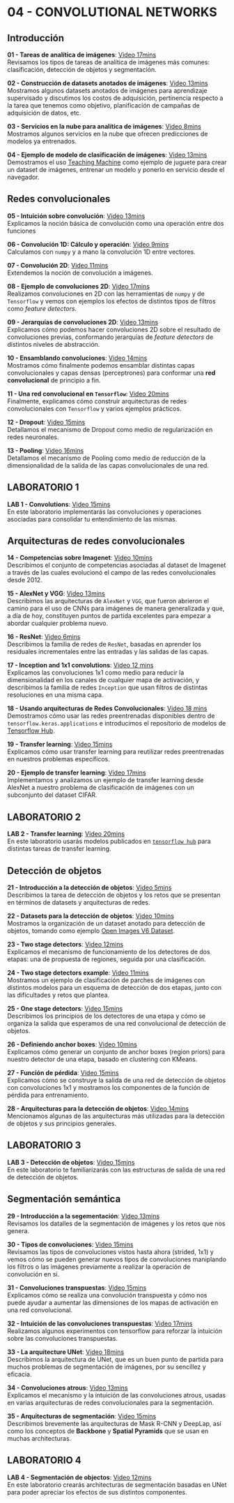 # 04 - CONVOLUTIONAL NETWORKS

## Introducción

**01 - Tareas de analítica de imágenes**: [Video 17mins](https://youtu.be/OTGJTkcaA6k)<br/>Revisamos los tipos de tareas de analítica de imágenes más comunes: clasificación, detección de objetos y segmentación.

**02 - Construcción de datasets anotados de imágenes**: [Video 13mins](https://youtu.be/Ym-XirC4QKM)<br/>Mostramos algunos datasets anotados de imágenes para aprendizaje supervisado y discutimos los costos de adquisición, pertinencia respecto a la tarea que tenemos como objetivo, planificación de campañas de adquisición de datos, etc.

**03 - Servicios en la nube para analítica de imágenes**: [Video 8mins](https://youtu.be/AdI7oTCzNtY)<br/> Mostramos algunos servicios en la nube que ofrecen predicciones de modelos ya entrenados.

**04 - Ejemplo de modelo de clasificación de imágenes**: [Video 13mins](https://youtu.be/Jougllr6bVo)<br/>Demostramos el uso <a href="https://teachablemachine.withgoogle.com/">Teaching Machine</a> como ejemplo de juguete para crear un dataset de imágenes, entrenar un modelo y ponerlo en servicio desde el navegador.

## Redes convolucionales

**05 - Intuición sobre convolución**: [Video 13mins](https://youtu.be/RGxdAmOWHF8)<br/>Explicamos la noción básica de convolución como una operación entre dos funciones

**06 - Convolución 1D: Cálculo y operación**: [Video 9mins](https://youtu.be/atUV_bvb5-s)<br/>Calculamos con `numpy` y a mano la convolución 1D entre vectores.

**07 - Convolución 2D**: [Video 11mins](https://youtu.be/HYOFCw6jk9I)<br/>Extendemos la noción de convolución a imágenes.

**08 - Ejemplo de convoluciones 2D**: [Video 17mins](https://youtu.be/imR6mhYSlJM) <br/>Realizamos convoluciones en 2D con las herramientas de `numpy` y de `Tensorflow` y vemos con ejemplos los efectos de distintos tipos de filtros como _feature detectors_.

**09 - Jerarquías de convoluciones 2D**: [Video 13mins](https://youtu.be/Li2S7bdda_M) <br/>Explicamos cómo podemos hacer convoluciones 2D sobre el resultado de convoluciones previas, conformando jerarquías de _feature detectors_ de distintos niveles de abstracción.

**10 - Ensamblando convoluciones**: [Video 14mins](https://youtu.be/XvbKz1ZLamY) <br/>Mostramos cómo finalmente podemos ensamblar distintas capas convolucionales y capas densas (perceptrones) para conformar una **red convolucional** de principio a fin.

**11 - Una red convolucional en `Tensorflow`**: [Video 20mins](https://youtu.be/69NS2FuXbVk) <br/>Finalmente, explicamos cómo construir arquitecturas de redes convolucionales con `Tensorflow` y varios ejemplos prácticos.

**12 - Dropout**: [Video 15mins](https://youtu.be/4S2Wm90Ac4k) <br/> Detallamos el mecanismo de Dropout como medio de regularización en redes neuronales.

**13 - Pooling**: [Video 16mins](https://youtu.be/ygOnNOR1G2M) <br/> Detallamos el mecanismo de Pooling como medio de reducción de la dimensionalidad de la salida de las capas convolucionales de una red.


## LABORATORIO 1

**LAB 1 - Convolutions**: [Video 15mins](https://youtu.be/Cm2nAnWP5js) <br/> En este laboratorio implementarás las convoluciones y operaciones asociadas para consolidar tu entendimiento de las mismas.

## Arquitecturas de redes convolucionales

**14 - Competencias sobre Imagenet**: [Video 10mins](https://youtu.be/As5uhkT0Hb0) <br/> Describimos el conjunto de competencias asociadas al dataset de Imagenet a través de las cuales
evolucionó el campo de las redes convolucionales desde 2012.

**15 - AlexNet y VGG**: [Video 13mins](https://youtu.be/dYGFOVuSQg0) <br/> Describimos las arquitecturas de `AlexNet` y `VGG`, que fueron abrieron el camino para el uso de CNNs para imágenes de manera generalizada y que, a día de hoy, constituyen puntos de partida excelentes para empezar a abordar cualquier problema nuevo.

**16 - ResNet**: [Video 6mins](https://youtu.be/5l5Wivk1YKM) <br/> Describimos la familia de redes de `ResNet`, basadas en aprender los residuales incrementales entre las entradas y las salidas de las capas.

**17 - Inception and 1x1 convolutions**: [Video 12 mins](https://youtu.be/PCp0jBm8TKU) <br/> Explicamos las convoluciones 1x1 como medio para reducir la dimensionalidad en los canales de cualquier mapa de activación, y describimos la familia de redes `Inception` que usan filtros de distintas resoluciones en una misma capa.

**18 - Usando arquitecturas de Redes Convolucionales**: [Video 18 mins](https://youtu.be/1a5UlX7q_l8) <br/> Demostramos cómo usar las redes preentrenadas disponibles dentro de `tensorflow.keras.applications` e introducimos el repositorio de modelos de [Tensorflow Hub](https://www.tensorflow.org/hub).

**19 - Transfer learning**: [Video 15mins](https://youtu.be/apLFNuWgMcg) <br/> Explicamos cómo usar transfer learning para reutilizar redes preentrenadas en nuestros problemas específicos.

**20 - Ejemplo de transfer learning**: [Video 17mins](https://youtu.be/uWBg1Nr71nI) <br/> Implementamos y analizamos un ejemplo de transfer learning desde AlexNet a nuestro problema de clasificación de imágenes con un subconjunto del dataset CIFAR.

## LABORATORIO 2

**LAB 2 - Transfer learning**: [Video 20mins](https://youtu.be/8STIz10xCYo) <br/> En este laboratorio usarás modelos publicados en [`tensorflow hub`](https://www.tensorflow.org/hub) para distintas tareas de transfer learning.

## Detección de objetos

**21 - Introducción a la detección de objetos**: [Video 5mins](https://youtu.be/HnL9DdRvLdE)<br/>
Describimos la tarea de detección de objetos y los retos que se presentan en términos de datasets y arquitecturas de redes.

**22 - Datasets para la detección de objetos**: [Video 10mins](https://youtu.be/rZeZJcnvEbk)<br/>Mostramos la organización de un dataset anotado para detección de objetos, tomando como ejemplo [Open Images V6 Dataset](https://storage.googleapis.com/openimages/web/index.html).

**23 - Two stage detectors**: [Video 12mins](https://youtu.be/k9ZK4gMNBCY)<br/>Explicamos el mecanismo de funcionamiento de los detectores de dos etapas: una de propuesta de regiones, seguida por una clasificación.

**24 - Two stage detectors example**: [Video 11mins](https://youtu.be/-afkumzSNlA)<br/>Mostramos un ejemplo de clasificación de parches de imágenes con distintos modelos para un esquema de detección de dos etapas, junto con las dificultades y retos que plantea.

**25 - One stage detectors**: [Video 15mins](https://youtu.be/0DfsPWXdc8o)<br/>Describimos los principios de los detectores de una etapa y cómo se organiza la salida que esperamos de una red convolucional de detección de objetos.

**26 - Definiendo anchor boxes**: [Video 10mins](https://youtu.be/l6JVUahbDpA) <br/>Explicamos cómo generar un conjunto de anchor boxes (region priors) para nuestro detector de una etapa, basado en clustering con KMeans.

**27 - Función de pérdida**: [Video 15mins](https://youtu.be/s8zU6G9-pvI) <br/> Explicamos cómo se construye la salida de una red de detección de objetos con convoluciones 1x1 y mostramos los componentes de la función de pérdida para entrenamiento.

**28 - Arquitecturas para la detección de objetos**: [Video 14mins](https://youtu.be/wSFo4MmuLkU) <br/>Mencionamos algunas de las arquitecturas más utilizadas para la detección de objetos y sus principios generales.

## LABORATORIO 3

**LAB 3 - Detección de objetos**: [Video 15mins](https://youtu.be/3CXkVJeP1iw) <br/>En este laboratorio te familiarizarás con las estructuras de salida de una red de detección de objetos.

## Segmentación semántica

**29 - Introducción a la segementación**: [Video 13mins](https://youtu.be/Ow67kIz_Et0) <br/>
Revisamos los datalles de la segmentación de imágenes y los retos que nos genera.

**30 - Tipos de convoluciones**: [Video 15mins](https://youtu.be/4mlK2gEKch8) <br/>
Revisamos las tipos de convoluciones vistos hasta ahora (strided, 1x1) y vemos cómo
se pueden generar nuevos tipos de convoluciones maniplando los filtros o las imágenes
previamente a realizar la operación de convolución en sí.

**31 - Convoluciones transpuestas**: [Video 15mins](https://youtu.be/a4kyQqJF1Wg) <br/>
Explicamos cómo se realiza una convolución transpuesta y cómo nos puede ayudar a aumentar las 
dimensiones de los mapas de activación en una red convolucional.

**32 - Intuición de las convoluciones transpuestas**: [Video 17mins](https://youtu.be/k18Ru0x5quE) <br/>
Realizamos algunos experimentos con tensorflow para reforzar la intuición sobre las convoluciones transpuestas.

**33 - La arquitecture UNet**: [Video 18mins](https://youtu.be/e9Q57NKPwr8) <br/>
Describimos la arquitectura de UNet, que es un buen punto de partida para muchos problemas
de segmentación de imágenes, por su sencillez y eficacia.

**34 - Convoluciones atrous**: [Video 13mins](https://youtu.be/e_z7FAJp17k) <br/>
Explicamos el mecanismo y la intuición de las convoluciones atrous, usadas en varias arquitecturas
de redes convolucionales para la segmentación.

**35 - Arquitecturas de segmentación**: [Video 15mins](https://youtu.be/0wu9lobsmpY)<br/>
Describimos brevemente las arquitecturas de Mask R-CNN y DeepLap, así como los conceptos
de <b>Backbone</b> y <b>Spatial Pyramids</b> que se usan en muchas architecturas.

## LABORATORIO 4

**LAB 4 - Segmentación de objectos**: [Video 12mins](https://youtu.be/802-ncXnHBg)<br/>
En este laboratorio crearás architecturas de segmentación basadas en UNet para poder apreciar
los efectos de sus distintos componentes.

